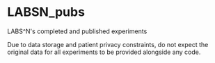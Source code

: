 LABSN_pubs
==========

LABS^N's completed and published experiments

Due to data storage and patient privacy constraints, do not expect the original
data for all experiments to be provided alongside any code.
